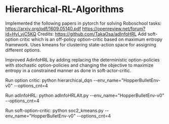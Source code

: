 # Hierarchical-RL-Algorithms

Implemented the following papers in pytorch for solving Roboschool tasks:
https://arxiv.org/pdf/1609.05140.pdf 
https://openreview.net/forum?id=Hyl_vjC5KQ 
Credits: https://github.com/TakaOsa/adInfoHRL 
Add soft-option critic which is an off-policy option-critic based on maximum entropy framework. Uses kmeans for clustering state-action space for assigning different options.

Improved AdinfoHRL by adding replacing the deterministic option-policies with stochastic option-policies and changing the objective to maximize entropy in a constrained manner as done in soft-actor-critic. 

Run option critic: 
python hierarchical_dqn --env_name="HopperBulletEnv-v0" --options_cnt=4 

Run adInfoHRL: 
python adInfoHRLAlt.py --env_name="HopperBulletEnv-v0" --options_cnt=4 

Run soft-option-critic:
python soc2_kmeans.py --env_name="HopperBulletEnv-v0" --options_cnt=4 

